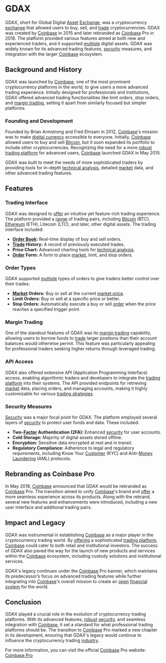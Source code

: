 # GDAX
  
GDAX, short for Global Digital [Asset](../a/asset.md) [Exchange](../e/exchange.md), was a cryptocurrency [exchange](../e/exchange.md) that allowed users to buy, sell, and [trade](../t/trade.md) cryptocurrencies. GDAX was created by [Coinbase](../c/coinbase.md) in 2015 and later rebranded as [Coinbase](../c/coinbase.md) Pro in 2018. The platform provided various features aimed at both new and experienced traders, and it supported [multiple](../m/multiple.md) digital assets. GDAX was widely known for its advanced trading features, [security](../s/security.md) measures, and integration with the larger [Coinbase](../c/coinbase.md) ecosystem.
  
## Background and History

GDAX was launched by [Coinbase](../c/coinbase.md), one of the most prominent cryptocurrency platforms in the world, to give users a more advanced trading experience. Initially designed for professionals and institutions, GDAX offered advanced trading functionalities like limit orders, stop orders, and [margin trading](../m/margin_trading.md), setting it apart from similarly focused but simpler platforms.

### Founding and Development

Founded by Brian Armstrong and Fred Ehrsam in 2012, [Coinbase](../c/coinbase.md)'s mission was to make [digital currency](../d/digital_currency.md) accessible to everyone. Initially, [Coinbase](../c/coinbase.md) allowed users to buy and sell [Bitcoin](../b/bitcoin.md), but it soon expanded its portfolio to include other cryptocurrencies. Recognizing the need for a more [robust](../r/robust.md) [trading platform](../t/trading_platform.md) for advanced users, [Coinbase](../c/coinbase.md) launched GDAX in May 2015. 

GDAX was built to meet the needs of more sophisticated traders by providing tools for in-depth [technical analysis](../t/technical_analysis.md), detailed [market](../m/market.md) data, and other advanced trading features.

## Features

### Trading Interface

GDAX was designed to [offer](../o/offer.md) an intuitive yet feature-rich trading experience. The platform provided a [range](../r/range.md) of trading pairs, including [Bitcoin](../b/bitcoin.md) (BTC), [Ethereum](../e/ethereum_.md) (ETH), Litecoin (LTC), and later, other digital assets. The trading interface included:

- **[Order Book](../o/order_book.md):** Real-time display of buy and sell orders.
- **[Trade](../t/trade.md) History:** A record of previously executed trades.
- **Price Chart:** Advanced charting tools for [technical analysis](../t/technical_analysis.md).
- **[Order](../o/order.md) Form:** A form to place [market](../m/market.md), limit, and stop orders.

### Order Types

GDAX supported [multiple](../m/multiple.md) types of orders to give traders better control over their trades:

- **[Market](../m/market.md) Orders:** Buy or sell at the current [market price](../m/market_price.md).
- **Limit Orders:** Buy or sell at a specific price or better.
- **Stop Orders:** Automatically execute a buy or sell [order](../o/order.md) when the price reaches a specified trigger point.

### Margin Trading

One of the standout features of GDAX was its [margin trading](../m/margin_trading.md) capability, allowing users to borrow funds to [trade](../t/trade.md) larger positions than their account balances would otherwise permit. This feature was particularly appealing for professional traders seeking higher returns through leveraged trading.

### API Access

GDAX also offered extensive API (Application Programming Interface) access, enabling algorithmic traders and developers to integrate the [trading platform](../t/trading_platform.md) into their systems. The API provided endpoints for retrieving [market](../m/market.md) data, placing orders, and managing accounts, making it highly customizable for various [trading strategies](../t/trading_strategies.md).

### Security Measures

[Security](../s/security.md) was a major focal point for GDAX. The platform employed several layers of [security](../s/security.md) to protect user funds and data. These included:

- **Two-[Factor](../f/factor.md) Authentication (2FA):** Enhanced [security](../s/security.md) for user accounts.
- **Cold Storage:** Majority of digital assets stored offline.
- **Encryption:** Sensitive data encrypted at rest and in transit.
- **Regulatory Compliance:** Adherence to legal and regulatory requirements, including Know Your [Customer](../c/customer.md) (KYC) and Anti-[Money Laundering](../m/money_laundering.md) (AML) protocols.

## Rebranding as Coinbase Pro

In May 2018, [Coinbase](../c/coinbase.md) announced that GDAX would be rebranded as [Coinbase](../c/coinbase.md) Pro. The transition aimed to unify [Coinbase](../c/coinbase.md)'s brand and [offer](../o/offer.md) a more seamless experience across its products. Along with the rebrand, several new features and enhancements were introduced, including a new user interface and additional trading pairs.

## Impact and Legacy

GDAX was instrumental in establishing [Coinbase](../c/coinbase.md) as a major player in the cryptocurrency trading world. By [offering](../o/offering.md) a sophisticated [trading platform](../t/trading_platform.md), [Coinbase](../c/coinbase.md) could cater to both retail and institutional investors. The success of GDAX also paved the way for the launch of new products and services within the [Coinbase](../c/coinbase.md) ecosystem, including custody solutions and institutional services.

GDAX's legacy continues under the [Coinbase](../c/coinbase.md) Pro banner, which maintains its predecessor’s focus on advanced trading features while further integrating into [Coinbase](../c/coinbase.md)'s overall mission to create an [open](../o/open.md) [financial system](../f/financial_system.md) for the world.

## Conclusion

GDAX played a crucial role in the evolution of cryptocurrency trading platforms. With its advanced features, [robust](../r/robust.md) [security](../s/security.md), and seamless integration with [Coinbase](../c/coinbase.md), it set a standard for what professional trading platforms should be. The transition to [Coinbase](../c/coinbase.md) Pro marked a new chapter in its development, ensuring that GDAX's legacy would continue to influence the cryptocurrency trading [industry](../i/industry.md). 

For more information, you can visit the official [Coinbase](../c/coinbase.md) Pro website: [Coinbase Pro](https://pro.coinbase.com)